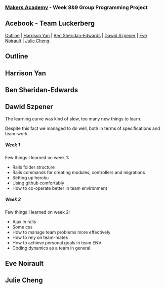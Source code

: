 
### [Makers Academy](http://www.makersacademy.com) - Week 8&9 Group Programming Project

Acebook - Team Luckerberg
-

[Outline](#Outline) | [Harrison Yan](#Harrison) | [Ben Sheridan-Edwards](#Ben) | [Dawid Szpener](#Dawid) | [Eve Noirault](#Eve) | [Julie Cheng](#Julie)


## <a name="Outline">Outline</a>
 
## <a name="Harrison">Harrison Yan</a>

## <a name="Ben">Ben Sheridan-Edwards</a>

## <a name="Dawid">Dawid Szpener</a>


  The learning curve was kind of slow, too many new things to learn.


  Despite this fact we managed to do well, both in terms of specifications and team-work.


##### Week 1


  Few things I learned on week 1:

  
  * Rails folder structure
  * Rails commands for creating modules, controllers and migrations
  * Setting up heroku
  * Using github comfortably
  * How to co-operate better in team environment


##### Week 2


  Few things I learned on week 2:


  * Ajax in rails
  * Some css
  * How to manage team problems more effectively
  * How to rely on team-mates
  * How to achieve personal goals in team ENV
  * Coding dynamics as a team in general



## <a name="Eve">Eve Noirault</a>

## <a name="Julie">Julie Cheng</a>
